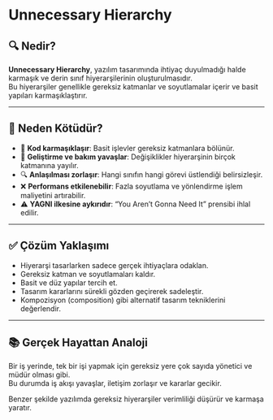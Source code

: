 # Unnecessary Hierarchy

## 🔍 Nedir?

**Unnecessary Hierarchy**, yazılım tasarımında ihtiyaç duyulmadığı halde karmaşık ve derin sınıf hiyerarşilerinin oluşturulmasıdır.  
Bu hiyerarşiler genellikle gereksiz katmanlar ve soyutlamalar içerir ve basit yapıları karmaşıklaştırır.

---

## 🚫 Neden Kötüdür?

- 🧩 **Kod karmaşıklaşır**: Basit işlevler gereksiz katmanlara bölünür.
- 🐢 **Geliştirme ve bakım yavaşlar**: Değişiklikler hiyerarşinin birçok katmanına yayılır.
- 🔍 **Anlaşılması zorlaşır**: Hangi sınıfın hangi görevi üstlendiği belirsizleşir.
- ❌ **Performans etkilenebilir**: Fazla soyutlama ve yönlendirme işlem maliyetini artırabilir.
- ⚠️ **YAGNI ilkesine aykırıdır**: “You Aren’t Gonna Need It” prensibi ihlal edilir.

---

## ✅ Çözüm Yaklaşımı

- Hiyerarşi tasarlarken sadece gerçek ihtiyaçlara odaklan.
- Gereksiz katman ve soyutlamaları kaldır.
- Basit ve düz yapılar tercih et.
- Tasarım kararlarını sürekli gözden geçirerek sadeleştir.
- Kompozisyon (composition) gibi alternatif tasarım tekniklerini değerlendir.

---

## 📚 Gerçek Hayattan Analoji

Bir iş yerinde, tek bir işi yapmak için gereksiz yere çok sayıda yönetici ve müdür olması gibi.  
Bu durumda iş akışı yavaşlar, iletişim zorlaşır ve kararlar gecikir.

Benzer şekilde yazılımda gereksiz hiyerarşiler verimliliği düşürür ve karmaşa yaratır.

